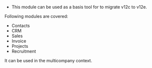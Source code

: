 - This module can be used as a basis tool for to migrate v12c to v12e.

Following modules are covered:

- Contacts
- CRM
- Sales
- Invoice
- Projects
- Recruitment

It can be used in the multicompany context.